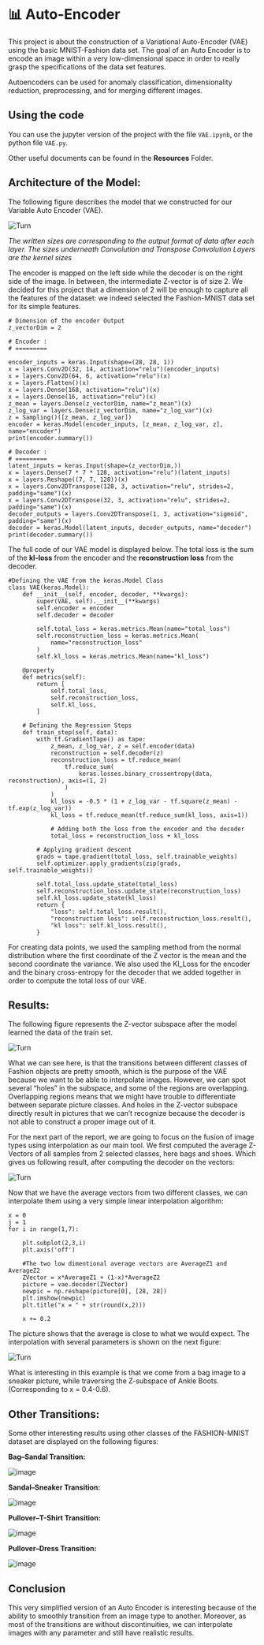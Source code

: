 # :bar_chart: Auto-Encoder
This project is about the construction of a Variational Auto-Encoder (VAE) using the basic MNIST-Fashion data set. 
The goal of an Auto Encoder is to encode an image within a very low-dimensional space in order to really grasp the specifications of the data set features.

Autoencoders can be used for anomaly classification, dimensionality reduction, preprocessing, and for merging different images. 

## Using the code

You can use the jupyter version of the project with the file ```VAE.ipynb```, or the python file ```VAE.py```.

Other useful documents can be found in the **Resources** Folder.

## Architecture of the Model: 

The following figure describes the model that we constructed for our Variable Auto Encoder (VAE). 

![Turn](Resources/File.drawio.png)

*The written sizes are corresponding to the output format of data after each layer. The sizes underneath Convolution and Transpose Convolution Layers are the kernel sizes*

The encoder is mapped on the left side while the decoder is on the right side of the image. In between, the intermediate Z-vector is of size 2. We decided for this project that a dimension of 2 will be enough to capture all the features of the dataset: we indeed selected the Fashion-MNIST data set for its simple features.

```
# Dimension of the encoder Output
z_vectorDim = 2

# Encoder :
# =========

encoder_inputs = keras.Input(shape=(28, 28, 1))
x = layers.Conv2D(32, 14, activation="relu")(encoder_inputs)
x = layers.Conv2D(64, 6, activation="relu")(x)
x = layers.Flatten()(x)
x = layers.Dense(168, activation="relu")(x)
x = layers.Dense(16, activation="relu")(x)
z_mean = layers.Dense(z_vectorDim, name="z_mean")(x)
z_log_var = layers.Dense(z_vectorDim, name="z_log_var")(x)
z = Sampling()([z_mean, z_log_var])
encoder = keras.Model(encoder_inputs, [z_mean, z_log_var, z], name="encoder")
print(encoder.summary())

# Decoder :
# =========
latent_inputs = keras.Input(shape=(z_vectorDim,))
x = layers.Dense(7 * 7 * 128, activation="relu")(latent_inputs)
x = layers.Reshape((7, 7, 128))(x)
x = layers.Conv2DTranspose(128, 3, activation="relu", strides=2, padding="same")(x)
x = layers.Conv2DTranspose(32, 3, activation="relu", strides=2, padding="same")(x)
decoder_outputs = layers.Conv2DTranspose(1, 3, activation="sigmoid", padding="same")(x)
decoder = keras.Model(latent_inputs, decoder_outputs, name="decoder")
print(decoder.summary())
```

The full code of our VAE model is displayed below. 
The total loss is the sum of the **kl-loss** from the encoder and the **reconstruction loss** from the decoder.

```
#Defining the VAE from the keras.Model Class
class VAE(keras.Model):
    def __init__(self, encoder, decoder, **kwargs):
        super(VAE, self).__init__(**kwargs)
        self.encoder = encoder
        self.decoder = decoder
        
        self.total_loss = keras.metrics.Mean(name="total_loss")
        self.reconstruction_loss = keras.metrics.Mean(
            name="reconstruction_loss"
        )
        self.kl_loss = keras.metrics.Mean(name="kl_loss")

    @property
    def metrics(self):
        return [
            self.total_loss,
            self.reconstruction_loss,
            self.kl_loss,
        ]

    # Defining the Regression Steps
    def train_step(self, data):
        with tf.GradientTape() as tape:
            z_mean, z_log_var, z = self.encoder(data)
            reconstruction = self.decoder(z)
            reconstruction_loss = tf.reduce_mean(
                tf.reduce_sum(
                    keras.losses.binary_crossentropy(data, reconstruction), axis=(1, 2)
                )
            )
            kl_loss = -0.5 * (1 + z_log_var - tf.square(z_mean) - tf.exp(z_log_var))
            kl_loss = tf.reduce_mean(tf.reduce_sum(kl_loss, axis=1))
            
            # Adding both the loss from the encoder and the decoder
            total_loss = reconstruction_loss + kl_loss
            
        # Applying gradient descent
        grads = tape.gradient(total_loss, self.trainable_weights)
        self.optimizer.apply_gradients(zip(grads, self.trainable_weights))
        
        self.total_loss.update_state(total_loss)
        self.reconstruction_loss.update_state(reconstruction_loss)
        self.kl_loss.update_state(kl_loss)
        return {
            "loss": self.total_loss.result(),
            "reconstruction loss": self.reconstruction_loss.result(),
            "kl loss": self.kl_loss.result(),
        }
```

For creating data points, we used the sampling method from the normal distribution where the first coordinate of the Z vector is the mean and the second coordinate the variance. We also used the Kl_Loss for the encoder and the binary cross-entropy for the decoder that we added together in order to compute the total loss of our VAE.


## Results: 

The following figure represents the Z-vector subspace after the model learned the data of the train set. 

![Turn](Resources/plot.png)

What we can see here, is that the transitions between different classes of Fashion objects are pretty smooth, which is the purpose of the VAE because we want to be able to interpolate images. However, we can spot several “holes” in the subspace, and some of the regions are overlapping. Overlapping regions means that we might have trouble to differentiate between separate picture classes. And holes in the Z-vector subspace directly result in pictures that we can’t recognize because the decoder is not able to construct a proper image out of it.



For the next part of the report, we are going to focus on the fusion of image types using interpolation as our main tool. We first computed the average Z-Vectors of all samples from 2 selected classes, here bags and shoes. Which gives us following result, after computing the decoder on the vectors:

![Turn](Resources/average.png)

Now that we have the average vectors from two different classes, we can interpolate them using a very simple linear interpolation algorithm:

```
x = 0
j = 1
for i in range(1,7):

    plt.subplot(2,3,i)
    plt.axis('off')
    
    #The two low dimentional average vectors are AverageZ1 and AverageZ2
    ZVector = x*AverageZ1 + (1-x)*AverageZ2 
    picture = vae.decoder(ZVector)
    newpic = np.reshape(picture[0], [28, 28])
    plt.imshow(newpic)
    plt.title("x = " + str(round(x,2)))
    
    x += 0.2
````

The picture shows that the average is close to what we would expect. The interpolation with several parameters is shown on the next figure:

![Turn](Resources/Hybrid.png)

What is interesting in this example is that we come from a bag image to a sneaker picture, while traversing the Z-subspace of Ankle Boots. (Corresponding to x = 0.4-0.6). 

## Other Transitions:

Some other interesting results using other classes of the FASHION-MNIST dataset are displayed on the following figures: 

**Bag–Sandal Transition:**

![image](Resources/BagToSandal.png)

**Sandal–Sneaker Transition:**

![image](Resources/SandalToShoes.png)

**Pullover–T-Shirt Transition:**

![image](Resources/PullToTshirt.png)

**Pullover–Dress Transition:**

![image](Resources/PullToDress.png)


## Conclusion 


This very simplified version of an Auto Encoder is interesting because of the ability to smoothly transition from an image type to another. 
Moreover, as most of the transitions are without discontinuities, we can interpolate images with any parameter and still have realistic results.

